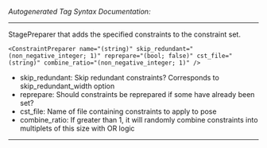 _Autogenerated Tag Syntax Documentation:_

---
StagePreparer that adds the specified constraints to the constraint set.

```
<ConstraintPreparer name="(string)" skip_redundant="(non_negative_integer; 1)" reprepare="(bool; false)" cst_file="(string)" combine_ratio="(non_negative_integer; 1)" />
```

-   skip_redundant: Skip redundant constraints? Corresponds to skip_redundant_width option
-   reprepare: Should constraints be reprepared if some have already been set?
-   cst_file: Name of file containing constraints to apply to pose
-   combine_ratio: If greater than 1, it will randomly combine constraints into multiplets of this size with OR logic

---
